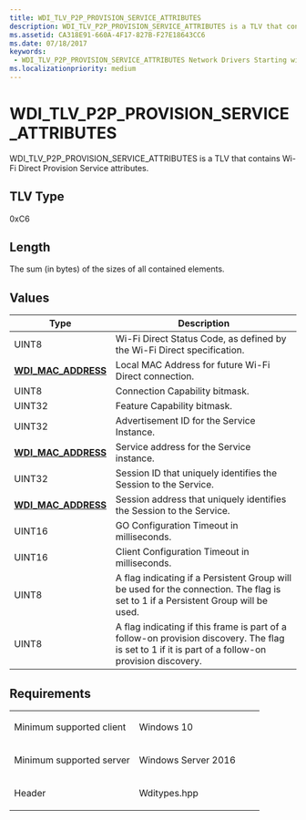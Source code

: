 ```yaml
---
title: WDI_TLV_P2P_PROVISION_SERVICE_ATTRIBUTES
description: WDI_TLV_P2P_PROVISION_SERVICE_ATTRIBUTES is a TLV that contains Wi-Fi Direct Provision Service attributes.
ms.assetid: CA318E91-660A-4F17-827B-F27E18643CC6
ms.date: 07/18/2017
keywords:
 - WDI_TLV_P2P_PROVISION_SERVICE_ATTRIBUTES Network Drivers Starting with Windows Vista
ms.localizationpriority: medium
---
```


# WDI\_TLV\_P2P\_PROVISION\_SERVICE\_ATTRIBUTES


WDI\_TLV\_P2P\_PROVISION\_SERVICE\_ATTRIBUTES is a TLV that contains Wi-Fi Direct Provision Service attributes.

## TLV Type


0xC6

## Length


The sum (in bytes) of the sizes of all contained elements.

## Values


| Type                                              | Description                                                                                                                                        |
|---------------------------------------------------|----------------------------------------------------------------------------------------------------------------------------------------------------|
| UINT8                                             | Wi-Fi Direct Status Code, as defined by the Wi-Fi Direct specification.                                                                            |
| [**WDI\_MAC\_ADDRESS**](https://docs.microsoft.com/windows-hardware/drivers/ddi/dot11wdi/ns-dot11wdi-_wdi_mac_address) | Local MAC Address for future Wi-Fi Direct connection.                                                                                              |
| UINT8                                             | Connection Capability bitmask.                                                                                                                     |
| UINT32                                            | Feature Capability bitmask.                                                                                                                        |
| UINT32                                            | Advertisement ID for the Service Instance.                                                                                                         |
| [**WDI\_MAC\_ADDRESS**](https://docs.microsoft.com/windows-hardware/drivers/ddi/dot11wdi/ns-dot11wdi-_wdi_mac_address) | Service address for the Service instance.                                                                                                          |
| UINT32                                            | Session ID that uniquely identifies the Session to the Service.                                                                                    |
| [**WDI\_MAC\_ADDRESS**](https://docs.microsoft.com/windows-hardware/drivers/ddi/dot11wdi/ns-dot11wdi-_wdi_mac_address) | Session address that uniquely identifies the Session to the Service.                                                                               |
| UINT16                                            | GO Configuration Timeout in milliseconds.                                                                                                          |
| UINT16                                            | Client Configuration Timeout in milliseconds.                                                                                                      |
| UINT8                                             | A flag indicating if a Persistent Group will be used for the connection. The flag is set to 1 if a Persistent Group will be used.                  |
| UINT8                                             | A flag indicating if this frame is part of a follow-on provision discovery. The flag is set to 1 if it is part of a follow-on provision discovery. |

 

Requirements
------------

<table>
<colgroup>
<col width="50%" />
<col width="50%" />
</colgroup>
<tbody>
<tr class="odd">
<td><p>Minimum supported client</p></td>
<td><p>Windows 10</p></td>
</tr>
<tr class="even">
<td><p>Minimum supported server</p></td>
<td><p>Windows Server 2016</p></td>
</tr>
<tr class="odd">
<td><p>Header</p></td>
<td>Wditypes.hpp</td>
</tr>
</tbody>
</table>

 

 




